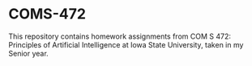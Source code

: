 # COMS-472
This repository contains homework assignments from COM S 472: Principles of Artificial Intelligence at Iowa State University, taken in my Senior year.
